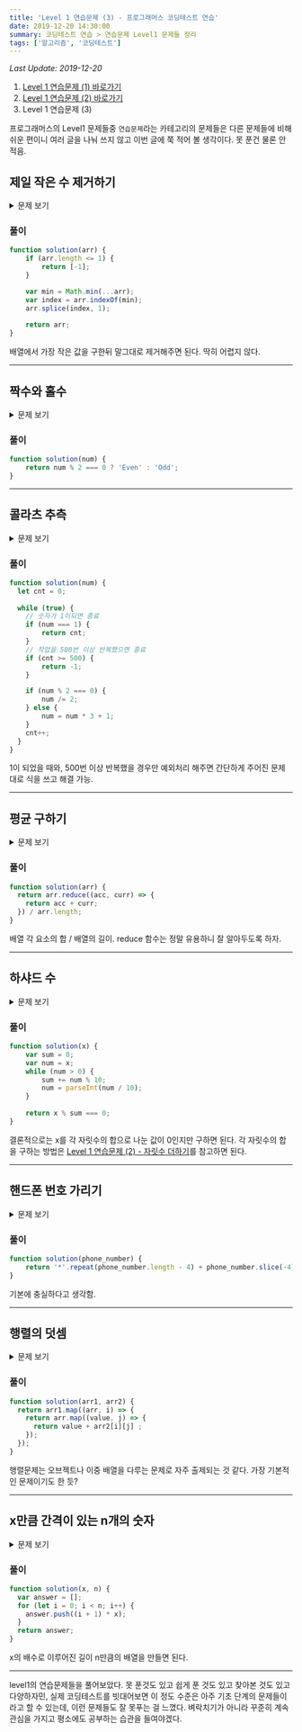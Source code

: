 ```yaml
---
title: 'Level 1 연습문제 (3) - 프로그래머스 코딩테스트 연습'
date: 2019-12-20 14:30:00
summary: 코딩테스트 연습 > 연습문제 Level1 문제들 정리
tags: ['알고리즘', '코딩테스트']
---
```


*Last Update: 2019-12-20*

1. [Level 1 연습문제 (1) 바로가기](/blog/codingtest/2019-12-14-programmers-algorithm-1)
2. [Level 1 연습문제 (2) 바로가기](/blog/codingtest/2019-12-17-programmers-algorithm-2)
2. Level 1 연습문제 (3)

프로그래머스의 Level1 문제들중 `연습문제`라는 카테고리의 문제들은 다른 문제들에 비해 쉬운 편이니 여러 글을 나눠 쓰지 않고 이번 글에 쭉 적어 볼 생각이다. 못 푼건 물론 안적음.

## 제일 작은 수 제거하기

<details>
  <summary>문제 보기</summary>

정수를 저장한 배열, arr 에서 가장 작은 수를 제거한 배열을 리턴하는 함수, solution을 완성해주세요. 단, 리턴하려는 배열이 빈 배열인 경우엔 배열에 -1을 채워 리턴하세요. 예를들어 arr이 [4,3,2,1]인 경우는 [4,3,2]를 리턴 하고, [10]면 [-1]을 리턴 합니다.

### 제한 조건

* arr은 길이 1 이상인 배열입니다.
* 인덱스 i, j에 대해 i ≠ j이면 arr[i] ≠ arr[j] 입니다.

### 입출력 예

arr | return
--- | ---
[4,3,2,1] | [4,3,2]
[10 | [-1]

</details>

### 풀이

```javascript
function solution(arr) {
    if (arr.length <= 1) {
        return [-1];
    }

    var min = Math.min(...arr);
    var index = arr.indexOf(min);
    arr.splice(index, 1);
    
    return arr;
}
```

배열에서 가장 작은 값을 구한뒤 말그대로 제거해주면 된다. 딱히 어렵지 않다.

---------

## 짝수와 홀수

<details>
  <summary>문제 보기</summary>

정수 num이 짝수일 경우 "Even"을 반환하고 홀수인 경우 "Odd"를 반환하는 함수, solution을 완성해주세요.

### 제한 조건

* num은 int 범위의 정수입니다.
* 0은 짝수입니다.

### 입출력 예

num | return
--- | ---
3 | "Odd"
4 | "Even"

</details>

### 풀이

```javascript
function solution(num) {
    return num % 2 === 0 ? 'Even' : 'Odd';
}
```

---------

## 콜라츠 추측

<details>
  <summary>문제 보기</summary>

1937년 Collatz란 사람에 의해 제기된 이 추측은, 주어진 수가 1이 될때까지 다음 작업을 반복하면, 모든 수를 1로 만들 수 있다는 추측입니다. 작업은 다음과 같습니다.

> 1-1. 입력된 수가 짝수라면 2로 나눕니다.  
> 1-2. 입력된 수가 홀수라면 3을 곱하고 1을 더합니다.  
> 2. 결과로 나온 수에 같은 작업을 1이 될 때까지 반복합니다.

예를 들어, 입력된 수가 6이라면 6→3→10→5→16→8→4→2→1 이 되어 총 8번 만에 1이 됩니다. 위 작업을 몇 번이나 반복해야하는지 반환하는 함수, solution을 완성해 주세요. 단, 작업을 500번을 반복해도 1이 되지 않는다면 –1을 반환해 주세요.

### 제한 조건

* 입력된 수, `num`은 1 이상 8000000 미만인 정수입니다.

### 입출력 예

n | result
--- | ---
6 | 8
16 | 4
626331 | -1

### 입출력 예 설명

* 입출력 예 #1  
  문제의 설명과 같습니다.
* 입출력 예 #2  
  16 -> 8 -> 4 -> 2 -> 1 이되어 총 4번만에 1이 됩니다.
* 입출력 예 #3  
  626331은 500번을 시도해도 1이 되지 못하므로 -1을 리턴해야합니다.

</details>

### 풀이

```javascript
function solution(num) {
  let cnt = 0;
  
  while (true) {
    // 숫자가 1이되면 종료
    if (num === 1) {
        return cnt;
    }
    // 작업을 500번 이상 반복했으면 종료
    if (cnt >= 500) {
        return -1;
    }

    if (num % 2 === 0) {
        num /= 2;
    } else {
        num = num * 3 + 1;
    }
    cnt++;
  }
}
```

1이 되었을 때와, 500번 이상 반복했을 경우만 예외처리 해주면 간단하게 주어진 문제대로 식을 쓰고 해결 가능.

---------


## 평균 구하기

<details>
  <summary>문제 보기</summary>

정수를 담고 있는 배열 arr의 평균값을 return하는 함수, solution을 완성해보세요.

### 제한 조건

* arr은 길이 1 이상, 100 이하인 배열입니다.
* arr의 원소는 -10,000 이상 10,000 이하인 정수입니다.

### 입출력 예

arr | return
--- | ---
[1,2,3,4] | 2.5
[5,5] | 5

</details>

### 풀이

```javascript
function solution(arr) {
  return arr.reduce((acc, curr) => {
    return acc + curr;    
  }) / arr.length;
}
```

배열 각 요소의 합 / 배열의 길이. reduce 함수는 정말 유용하니 잘 알아두도록 하자.

---------

## 하샤드 수

<details>
  <summary>문제 보기</summary>

양의 정수 x가 하샤드 수이려면 x의 자릿수의 합으로 x가 나누어져야 합니다. 예를 들어 18의 자릿수 합은 1+8=9이고, 18은 9로 나누어 떨어지므로 18은 하샤드 수입니다. 자연수 x를 입력받아 x가 하샤드 수인지 아닌지 검사하는 함수, solution을 완성해주세요.


### 제한 조건

* `x`는 1 이상, 10000 이하인 정수입니다.

### 입출력 예

arr | return
--- | ---
10 | true
12 | true
11 | false
13 | false

### 입출력 예 설명

* 입출력 예 #1  
  10의 모든 자릿수의 합은 1입니다. 10은 1로 나누어 떨어지므로 10은 하샤드 수입니다.
* 입출력 예 #2  
  12의 모든 자릿수의 합은 3입니다. 12는 3으로 나누어 떨어지므로 12는 하샤드 수입니다.
* 입출력 예 #3  
  11의 모든 자릿수의 합은 2입니다. 11은 2로 나누어 떨어지지 않으므로 11는 하샤드 수가 아닙니다.
* 입출력 예 #4  
  13의 모든 자릿수의 합은 4입니다. 13은 4로 나누어 떨어지지 않으므로 13은 하샤드 수가 아닙니다.
</details>

### 풀이

```javascript
function solution(x) {
    var sum = 0;
    var num = x;
    while (num > 0) {
        sum += num % 10;
        num = parseInt(num / 10);
    }
    
    return x % sum === 0;
}
```

결론적으로는 x를 각 자릿수의 합으로 나눈 값이 0인지만 구하면 된다. 각 자릿수의 합을 구하는 방법은 [Level 1 연습문제 (2) - 자릿수 더하기](/blog/codingtest/2019-12-17-programmers-algorithm-2#자릿수-더하기)를 참고하면 된다.

---------

## 핸드폰 번호 가리기

<details>
  <summary>문제 보기</summary>

프로그래머스 모바일은 개인정보 보호를 위해 고지서를 보낼 때 고객들의 전화번호의 일부를 가립니다.  
전화번호가 문자열 phone_number로 주어졌을 때, 전화번호의 뒷 4자리를 제외한 나머지 숫자를 전부 *으로 가린 문자열을 리턴하는 함수, solution을 완성해주세요.

### 제한 조건

* s는 길이 4 이상, 20이하인 문자열입니다.

### 입출력 예

phone_number | return
--- | ---
01033334444 | \*\*\*\*\*\*\*4444
027778888 | \*\*\*\*\*8888

</details>

### 풀이

```javascript
function solution(phone_number) {
    return '*'.repeat(phone_number.length - 4) + phone_number.slice(-4);
}
```

기본에 충실하다고 생각함.

---------

## 행렬의 덧셈

<details>
  <summary>문제 보기</summary>

행렬의 덧셈은 행과 열의 크기가 같은 두 행렬의 같은 행, 같은 열의 값을 서로 더한 결과가 됩니다. 2개의 행렬 arr1과 arr2를 입력받아, 행렬 덧셈의 결과를 반환하는 함수, solution을 완성해주세요.

### 제한 조건

* 행렬 arr1, arr2의 행과 열의 길이는 500을 넘지 않습니다.

### 입출력 예

arr1 | arr2 | return
--- | ---
[[1,2],[2,3]] | [[3,4],[5,6]] | [[4,6],[7,9]]
[[1],[2]] | [[3],[4]] | [[4],[6]]

</details>

### 풀이

```javascript
function solution(arr1, arr2) {
  return arr1.map((arr, i) => {
    return arr.map((value, j) => {
      return value + arr2[i][j] ;
    });
  });
}
```

행렬문제는 오브젝트나 이중 배열을 다루는 문제로 자주 출제되는 것 같다. 가장 기본적인 문제이기도 한 듯?

---------

## x만큼 간격이 있는 n개의 숫자

<details>
  <summary>문제 보기</summary>

함수 solution은 정수 x와 자연수 n을 입력 받아, x부터 시작해 x씩 증가하는 숫자를 n개 지니는 리스트를 리턴해야 합니다. 다음 제한 조건을 보고, 조건을 만족하는 함수, solution을 완성해주세요.

### 제한 조건

* x는 -10000000 이상, 10000000 이하인 정수입니다.
* n은 1000 이하인 자연수입니다.

### 입출력 예

x | n | answer
--- | --- | ---
2 | 5 | [2,4,6,8,10]
4 | 3 | [4,8,12]
-4 | 2 | [-4, -8]

</details>

### 풀이

```javascript
function solution(x, n) {
  var answer = [];
  for (let i = 0; i < n; i++) {
    answer.push((i + 1) * x);
  }
  return answer;
}
```

x의 배수로 이루어진 길이 n만큼의 배열을 만들면 된다.

---------

level1의 연습문제들을 풀어보았다. 못 푼것도 있고 쉽게 푼 것도 있고 찾아본 것도 있고 다양하자민, 실제 코딩테스트를 빗대어보면 이 정도 수준은 아주 기초 단계의 문제들이라고 할 수 있는데, 이런 문제들도 잘 못푸는 걸 느꼈다. 벼락치기가 아니라 꾸준히 계속 관심을 가지고 평소에도 공부하는 습관을 들여야겠다.